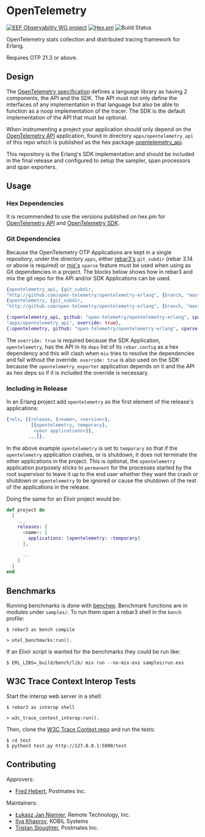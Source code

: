 OpenTelemetry
=====

[![EEF Observability WG project](https://img.shields.io/badge/EEF-Observability-black)](https://github.com/erlef/eef-observability-wg)
[![Hex.pm](https://img.shields.io/hexpm/v/opentelemetry)](https://hex.pm/packages/opentelemetry)
![Build Status](https://github.com/open-telemetry/opentelemetry-erlang/workflows/Common%20Test/badge.svg)

OpenTelemetry stats collection and distributed tracing framework for Erlang.

Requires OTP 21.3 or above.

## Design

The [OpenTelemetry specification](https://github.com/open-telemetry/opentelemetry-specification) defines a language library as having 2 components, the API and the SDK. The API must not only define the interfaces of any implementation in that language but also be able to function as a noop implementation of the tracer. The SDK is the default implementation of the API that must be optional.

When instrumenting a project your application should only depend on the
[OpenTelemetry API](https://hex.pm/packages/opentelemetry_api) application,
found in directory `apps/opentelemetry_api` of this repo which is published as
the hex package [opentelemetry_api](https://hex.pm/packages/opentelemetry_api). 

This repository is the Erlang's SDK implementation and should be included in the final release and configured to setup the sampler, span processors and span exporters.

## Usage

### Hex Dependencies

It is recommended to use the versions published on hex.pm for [OpenTelemetry
API](https://hex.pm/packages/opentelemetry_api) and [OpenTelemetry
SDK](https://hex.pm/packages/opentelemetry).

### Git Dependencies

Because the OpenTelemetry OTP Applications are kept in a single repository,
under the directory `apps`, either [rebar3's](https://rebar3.org) `git_subdir`
(rebar 3.14 or above is required) or
[mix's](](https://elixir-lang.org/getting-started/mix-otp/introduction-to-mix.html))
`sparse` feature must be used when using as Git dependencies in a project. The
blocks below shows how in rebar3 and mix the git repo for the API and/or SDK
Applications can be used.

``` erlang
{opentelemetry_api, {git_subdir,
"http://github.com/open-telemetry/opentelemetry-erlang", {branch, "master"}, "apps/opentelemetry_api"}}
{opentelemetry, {git_subdir,
"http://github.com/open-telemetry/opentelemetry-erlang", {branch, "master"}, "apps/opentelemetry"}}
```

``` elixir
{:opentelemetry_api, github: "open-telemetry/opentelemetry-erlang", sparse:
"apps/opentelemetry_api", override: true},
{:opentelemetry, github: "open-telemetry/opentelemetry-erlang", sparse: "apps/opentelemetry", override: true},
```

The `override: true` is required because the SDK Application, `opentelemetry`, has
the API in its `deps` list of its `rebar.config` as a hex dependency and this will
clash when `mix` tries to resolve the dependencies and fail without the
override. `override: true` is also used on the SDK because the
`opentelemetry_exporter` application depends on it and the API as hex deps so if
it is included the override is necessary.

### Including in Release

In an Erlang project add `opentelemetry` as the first element of the release's applications:

``` erlang
{relx, [{release, {<name>, <version>}, 
         [{opentelemetry, temporary},
          <your applications>]},
        ...]}.
```

In the above example `opentelemetry` is set to `temporary` so that if the `opentelemetry` application crashes, or is shutdown, it does not terminate the other applications in the project. This is optional, the `opentelemetry` application purposely sticks to `permanent` for the processes started by the root supervisor to leave it up to the end user whether they want the crash or shutdown or `opentelemetry` to be ignored or cause the shutdown of the rest of the applications in the release.

Doing the same for an Elixir project would be:

``` elixir
def project do
  [
    ...
    releases: [
      <name>: [
        applications: [opentelemetry: :temporary]
      ],

      ...
    ]
  ]
end
```

## Benchmarks

Running benchmarks is done with [benchee](https://github.com/bencheeorg/benchee). Benchmark functions are in modules under `samples/`. To run them open a rebar3 shell in the `bench` profile:

``` shell
$ rebar3 as bench compile

> otel_benchmarks:run().
```

If an Elixir script is wanted for the benchmarks they could be run like:

``` shell
$ ERL_LIBS=_build/bench/lib/ mix run --no-mix-exs samples/run.exs
```

## W3C Trace Context Interop Tests

Start the interop web server in a shell:

``` shell
$ rebar3 as interop shell

> w3c_trace_context_interop:run().
```

Then, clone the [W3C Trace Context repo](https://github.com/w3c/trace-context) and run the tests:

``` shell
$ cd test
$ python3 test.py http://127.0.0.1:5000/test
```

## Contributing

Approvers:
- [Fred Hebert](https://github.com/ferd), Postmates Inc.

Maintainers:
- [Łukasz Jan Niemier](https://github.com/hauleth), Remote Technology, Inc.
- [Ilya Khaprov](https://github.com/deadtrickster), KOBIL Systems
- [Tristan Sloughter](https://github.com/tsloughter), Postmates Inc.

